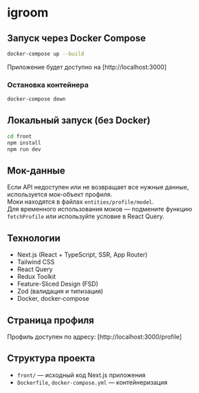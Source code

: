 # igroom

## Запуск через Docker Compose

```bash
docker-compose up --build
```

Приложение будет доступно на [http://localhost:3000]

### Остановка контейнера

```bash
docker-compose down
```

## Локальный запуск (без Docker)

```bash
cd front
npm install
npm run dev
```

## Мок-данные

Если API недоступен или не возвращает все нужные данные, используется мок-объект профиля.  
Моки находятся в файлах `entities/profile/model`.  
Для временного использования моков — подмените функцию `fetchProfile` или используйте условие в React Query.

## Технологии

- Next.js (React + TypeScript, SSR, App Router)
- Tailwind CSS
- React Query
- Redux Toolkit
- Feature-Sliced Design (FSD)
- Zod (валидация и типизация)
- Docker, docker-compose

## Страница профиля

Профиль доступен по адресу: [http://localhost:3000/profile]

## Структура проекта

- `front/` — исходный код Next.js приложения
- `Dockerfile`, `docker-compose.yml` — контейнеризация

